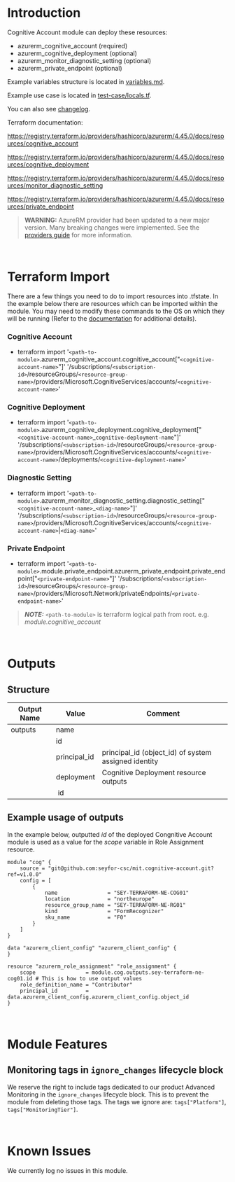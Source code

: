# Introduction
Cognitive Account module can deploy these resources:
* azurerm_cognitive_account (required)
* azurerm_cognitive_deployment (optional)
* azurerm_monitor_diagnostic_setting (optional)
* azurerm_private_endpoint (optional)

Example variables structure is located in [variables.md](variables.md).

Example use case is located in [test-case/locals.tf](test-case/locals.tf).

You can also see [changelog](CHANGELOG.md).

Terraform documentation:

https://registry.terraform.io/providers/hashicorp/azurerm/4.45.0/docs/resources/cognitive_account

https://registry.terraform.io/providers/hashicorp/azurerm/4.45.0/docs/resources/cognitive_deployment

https://registry.terraform.io/providers/hashicorp/azurerm/4.45.0/docs/resources/monitor_diagnostic_setting

https://registry.terraform.io/providers/hashicorp/azurerm/4.45.0/docs/resources/private_endpoint

> **WARNING:** AzureRM provider had been updated to a new major version. Many breaking changes were implemented. See the [providers guide](https://registry.terraform.io/providers/hashicorp/azurerm/latest/docs/guides/4.0-upgrade-guide) for more information.

&nbsp;

# Terraform Import
There are a few things you need to do to import resources into .tfstate. In the example below there are resources which can be imported within the module. You may need to modify these commands to the OS on which they will be running (Refer to the [documentation](https://developer.hashicorp.com/terraform/cli/commands/import#example-import-into-resource-configured-with-for_each) for additional details).
### Cognitive Account
* terraform import '`<path-to-module>`.azurerm_cognitive_account.cognitive_account["`<cognitive-account-name>`"]' '/subscriptions/`<subscription-id>`/resourceGroups/`<resource-group-name>`/providers/Microsoft.CognitiveServices/accounts/`<cognitive-account-name>`'
### Cognitive Deployment
* terraform import '`<path-to-module>`.azurerm_cognitive_deployment.cognitive_deployment["`<cognitive-account-name>`_`cognitive-deployment-name`"]' '/subscriptions/`<subscription-id>`/resourceGroups/`<resource-group-name>`/providers/Microsoft.CognitiveServices/accounts/`<cognitive-account-name>`/deployments/`<cognitive-deployment-name>`'
### Diagnostic Setting
* terraform import '`<path-to-module>`.azurerm_monitor_diagnostic_setting.diagnostic_setting["`<cognitive-account-name>`_`<diag-name>`"]' '/subscriptions/`<subscription-id>`/resourceGroups/`<resource-group-name>`/providers/Microsoft.CognitiveServices/accounts/`<cognitive-account-name>`|`<diag-name>`'
 ### Private Endpoint
* terraform import '`<path-to-module>`.module.private_endpoint.azurerm_private_endpoint.private_endpoint["`<private-endpoint-name>`"]' '/subscriptions/`<subscription-id>`/resourceGroups/`<resource-group-name>`/providers/Microsoft.Network/privateEndpoints/`<private-endpoint-name>`'

 > **_NOTE:_** `<path-to-module>` is terraform logical path from root. e.g. _module.cognitive\_account_

&nbsp;

# Outputs
## Structure

| Output Name | Value        | Comment                                              |
| ----------- | ------------ | ---------------------------------------------------- |
| outputs     | name         |                                                      |
|             | id           |                                                      |
|             | principal_id | principal_id (object_id) of system assigned identity |
|             | deployment   | Cognitive Deployment resource outputs                |
|             | &nbsp;id     |                                                      |


## Example usage of outputs
In the example below, outputted _id_ of the deployed Congnitive Account module is used as a value for the _scope_ variable in Role Assignment resource.
```
module "cog" {
    source = "git@github.com:seyfor-csc/mit.cognitive-account.git?ref=v1.0.0"
    config = [
        {
            name                = "SEY-TERRAFORM-NE-COG01"
            location            = "northeurope"
            resource_group_name = "SEY-TERRAFORM-NE-RG01"
            kind                = "FormRecognizer"
            sku_name            = "F0"
        }
    ]
}

data "azurerm_client_config" "azurerm_client_config" {
}

resource "azurerm_role_assignment" "role_assignment" {
    scope                = module.cog.outputs.sey-terraform-ne-cog01.id # This is how to use output values
    role_definition_name = "Contributor"
    principal_id         = data.azurerm_client_config.azurerm_client_config.object_id
}
```

&nbsp;

# Module Features
## Monitoring tags in `ignore_changes` lifecycle block
We reserve the right to include tags dedicated to our product Advanced Monitoring in the `ignore_changes` lifecycle block. This is to prevent the module from deleting those tags. The tags we ignore are: `tags["Platform"]`, `tags["MonitoringTier"]`.

&nbsp;

# Known Issues
We currently log no issues in this module.
